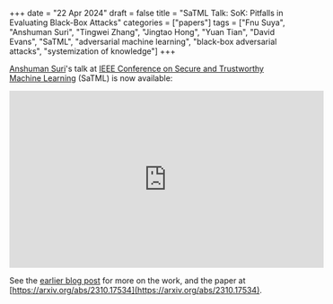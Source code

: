 +++
date = "22 Apr 2024"
draft = false
title = "SaTML Talk: SoK: Pitfalls in Evaluating Black-Box Attacks"
categories = ["papers"]
tags = ["Fnu Suya", "Anshuman Suri", "Tingwei Zhang", "Jingtao Hong", "Yuan Tian", "David Evans", "SaTML", "adversarial machine learning", "black-box adversarial attacks", "systemization of knowledge"]
+++

[Anshuman Suri](https://www.anshumansuri.me/)'s talk at [IEEE Conference on Secure and Trustworthy Machine Learning](https://satml.org/) (SaTML) is now available:

<center>
<iframe width="560" height="315" src="https://www.youtube-nocookie.com/embed/ui4HMGe3aUs?si=M2A-uD77s4BdhXPR" title="YouTube video player" frameborder="0" allow="accelerometer; autoplay; clipboard-write; encrypted-media; gyroscope; picture-in-picture; web-share" referrerpolicy="strict-origin-when-cross-origin" allowfullscreen></iframe>
</center>

See the [earlier blog post](https://uvasrg.github.io/sok-pitfalls-in-evaluating-black-box-attacks/) for more on the work, and the paper at [https://arxiv.org/abs/2310.17534](https://arxiv.org/abs/2310.17534).

 